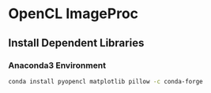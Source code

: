 # OpenCL ImageProc

## Install Dependent Libraries

### Anaconda3 Environment

```bash
conda install pyopencl matplotlib pillow -c conda-forge
```

